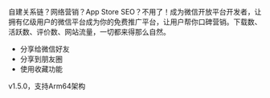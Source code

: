 自建关系链？网络营销？App Store SEO？不用了！成为微信开放平台开发者，让拥有亿级用户的微信平台成为你的免费推广平台，让用户帮你口碑营销。下载数、活跃数、评价数、网站流量，一切都来得那么自然。

* 分享给微信好友
* 分享到朋友圈
* 使用收藏功能

v1.5.0，支持Arm64架构